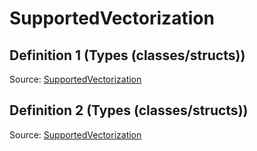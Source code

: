# SupportedVectorization

## Definition 1 (Types (classes/structs))

Source: [SupportedVectorization](../../../csrc/scheduler/matmul_heuristic.h#L84)

## Definition 2 (Types (classes/structs))

Source: [SupportedVectorization](../../../csrc/scheduler/matmul_heuristic_plugin_api.h#L64)

